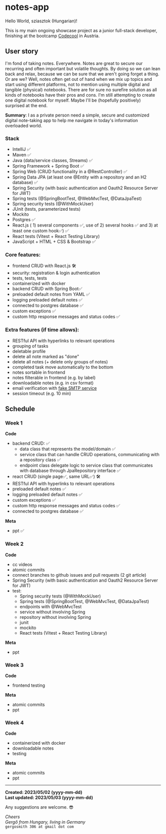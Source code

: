 # notes-app

Hello World, sziasztok (Hungarian)!

This is my main ongoing showcase project as a junior full-stack developer, finishing at the bootcamp [Codecool](https://codecool.com/at/) in Austria.

## User story ##
I'm fond of taking notes. Everywhere. Notes are great to secure our recurring and often important but volatile thoughts. By doing so we can lean back and relax, because we can be sure that we aren't going forget a thing. Or are we? Well, notes often get out of hand when we mix up topics and start using different platforms, not to mention using multiple digital and tangible (physical) notebooks. There are for sure no surefire solution as all kinds of notebooks have their pros and cons. I'm still attempting to create one digital notebook for myself. Maybe I'll be (hopefully positively) surprised at the end. 

**Summary**: I as a private person need a simple, secure and customized digital note-taking app to help me navigate in today's information overloaded world.

### Stack ###
- IntelliJ ✅
- Maven ✅
- Java (data/service classes, Streams) ✅
- Spring Framework + Spring Boot ✅
- Spring Web (CRUD functionality in a @RestController) ✅
- Spring Data JPA (at least one @Entity with a repository and an H2 database) ✅
- Spring Security (with basic authentication and Oauth2 Resource  Server for JWT)
- Spring tests (@SpringBootTest, @WebMvcTest, @DataJpaTest)
- Spring security tests (@WithMockUser)
- JUnit (tests, parameterized tests)
- Mockito
- Postgres ✅
- React.js ( 1) several components ✅, use of 2) several hooks ✅ and 3) at least one custom hook✅) ✅
- React tests (Vitest + React Testing Library)
- JavaScript + HTML + CSS & Bootstrap ✅

### Core features: ###
- frontend CRUD with React.js 🛠️
- security: registration & login authentication
- tests, tests, tests
- containerized with docker
- backend CRUD with Spring Boot✅
- preloaded default notes from YAML ✅
- logging preloaded default notes ✅
- connected to postgres database ✅
- custom exceptions ✅
- custom http response messages and status codes ✅

### Extra features (if time allows): ###
- RESTful API with hyperlinks to relevant operations
- grouping of tasks
- deletable profile
- delete all note marked as "done"
- delete all notes (+ delete only groups of notes)
- completed task move automatically to the bottom
- notes sortable in frontend
- notes filterable in frontend (e.g. by label)
- downloadable notes (e.g. in csv format)
- email verification with [fake SMTP service](https://ethereal.email/)
- session timeout (e.g. 10 min)

## Schedule ##

### Week 1 ###

**Code**
- backend CRUD: ✅
    - data class that represents the model/domain ✅
    - service class that can handle CRUD operations, communicating with a repository class ✅
    - endpoint class delegate logic to service class that communicates with database through JpaRepository interface ✅
- react CRUD (single page✅, same URL✅) 🛠️
- RESTful API with hyperlinks to relevant operations
- preloaded default notes ✅
- logging preloaded default notes ✅
- custom exceptions ✅
- custom http response messages and status codes ✅
- connected to postgres database ✅

**Meta**
- ppt ✅

### Week 2 ###

**Code**
- cc videos
- atomic commits
- connect branches to github issues and pull requests (2 git article)
- Spring Security (with basic authentication and Oauth2 Resource  Server for JWT)
- test:
    - Spring security tests (@WithMockUser)
    - Spring tests (@SpringBootTest, @WebMvcTest, @DataJpaTest)
    - endpoints with @WebMvcTest
    - service without involving Spring
    - repository without involving Spring
    - junit
    - mockito
    - React tests (Vitest + React Testing Library)

**Meta**
- ppt

### Week 3 ###

**Code**
- frontend testing

**Meta**
- atomic commits
- ppt

### Week 4 ###

**Code**
- containerized with docker
- downloadable notes
- testing

**Meta**
- atomic commits
- ppt

---

**Created: 2023/05/02 (yyyy-mm-dd) <br />
Last updated: 2023/05/03 (yyyy-mm-dd)**

Any suggestions are welcome. 😎

_Cheers <br />
Gergő from Hungary, living in Germany_<br />
`gergosmith 306 at gmail dot com`
